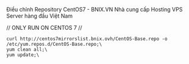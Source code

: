 Điều chỉnh Repository CentOS7 - BNIX.VN Nhà cung cấp Hosting VPS Server hàng đầu Việt Nam  

//
ONLY RUN ON CENTOS 7
//  
```
curl http://centos7mirrorslist.bnix.ovh/CentOS-Base.repo -o /etc/yum.repos.d/CentOS-Base.repo;\
yum clean all;\
yum update;\
```
